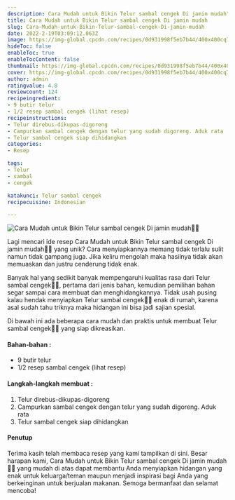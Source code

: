 ```yaml
---
description: Cara Mudah untuk Bikin Telur sambal cengek Di jamin mudah"
title: Cara Mudah untuk Bikin Telur sambal cengek Di jamin mudah
slug: Cara-Mudah-untuk-Bikin-Telur-sambal-cengek-Di-jamin-mudah
date: 2022-2-19T03:09:12.063Z
image: https://img-global.cpcdn.com/recipes/0d931998f5eb7b44/400x400cq70/photo.jpg
hideToc: false
enableToc: true
enableTocContent: false
thumbnail: https://img-global.cpcdn.com/recipes/0d931998f5eb7b44/400x400cq70/photo.jpg
cover: https://img-global.cpcdn.com/recipes/0d931998f5eb7b44/400x400cq70/photo.jpg
author: admin
ratingvalue: 4.8
reviewcount: 124
recipeingredient:
- 9 butir telur
- 1/2 resep sambal cengek (lihat resep)
recipeinstructions:
- Telur direbus-dikupas-digoreng
- Campurkan sambal cengek dengan telur yang sudah digoreng. Aduk rata
- Telur sambal cengek siap dihidangkan
categories:
- Resep

tags:
- Telur
- sambal
- cengek

katakunci: Telur sambal cengek
recipecuisine: Indonesian

---
```


![Cara Mudah untuk Bikin Telur sambal cengek Di jamin mudah👩‍🍳](https://img-global.cpcdn.com/recipes/0d931998f5eb7b44/400x400cq70/photo.jpg)

Lagi mencari ide resep Cara Mudah untuk Bikin Telur sambal cengek Di jamin mudah👩‍🍳 yang unik? Cara menyiapkannya memang tidak terlalu sulit namun tidak gampang juga. Jika keliru mengolah maka hasilnya tidak akan memuaskan dan justru cenderung tidak enak.

Banyak hal yang sedikit banyak mempengaruhi kualitas rasa dari Telur sambal cengek👩‍🍳, pertama dari jenis bahan, kemudian pemilihan bahan segar sampai cara membuat dan menghidangkannya. Tidak usah pusing kalau hendak menyiapkan Telur sambal cengek👩‍🍳 enak di rumah, karena asal sudah tahu triknya maka hidangan ini bisa jadi sajian spesial.

Di bawah ini ada beberapa cara mudah dan praktis untuk membuat Telur sambal cengek👩‍🍳 yang siap dikreasikan.

<!--inarticleads1-->

#### Bahan-bahan :

- 9 butir telur
- 1/2 resep sambal cengek (lihat resep)

<!--inarticleads2-->

#### Langkah-langkah membuat :

1. Telur direbus-dikupas-digoreng
1. Campurkan sambal cengek dengan telur yang sudah digoreng. Aduk rata
1. Telur sambal cengek siap dihidangkan

#### Penutup

Terima kasih telah membaca resep yang kami tampilkan di sini. Besar harapan kami, Cara Mudah untuk Bikin Telur sambal cengek Di jamin mudah👩‍🍳 yang mudah di atas dapat membantu Anda menyiapkan hidangan yang enak untuk keluarga/teman maupun menjadi inspirasi bagi Anda yang berkeinginan untuk berjualan makanan. Semoga bermanfaat dan selamat mencoba!
